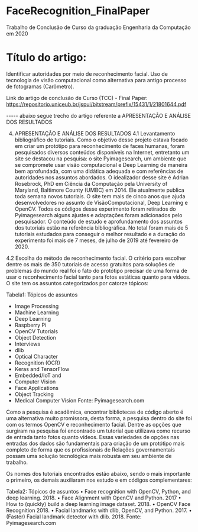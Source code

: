 # FaceRecognition_FinalPaper
Trabalho de Conclusão de Curso da graduação Engenharia da Computação em 2020

# Título do artigo: 
Identificar autoridades por meio de reconhecimento facial. Uso de tecnologia de visão computacional como alternativa para antigo processo de fotogramas (Carômetro). 

Link do artigo de conclusão de Curso (TCC) - Final Paper: https://repositorio.uniceub.br/jspui/bitstream/prefix/15431/1/21801644.pdf

----- abaixo segue trecho do artigo referente a APRESENTAÇÃO E ANÁLISE DOS RESULTADOS

4. APRESENTAÇÃO E ANÁLISE DOS RESULTADOS
4.1 Levantamento bibliográfico de tutoriais.
Como o objetivo desse projeto estava focado em criar um protótipo para reconhecimento de faces humanas, foram pesquisados diversos
conteúdos disponíveis na Internet, entretanto um site se destacou na pesquisa: o site Pyimagesearch, um ambiente que se
compromete usar visão computacional e Deep Learning de maneira bem aprofundada, com uma didática adequada e com referências de
autoridades nos assuntos abordados. O idealizador desse site é Adrian Rosebrock, PhD em Ciência da Computação pela University of Maryland, 
Baltimore County (UMBC) em 2014. Ele atualmente publica toda semana novos tutoriais. O site tem mais de cinco anos que ajuda desenvolvedores 
no assunto de VisãoComputacional, Deep Learning e OpenCV.
Todos os códigos desse experimento foram retirados do Pyimagesearch alguns ajustes e adaptações foram adicionados pelo
pesquisador. O conteúdo de estudo e aprofundamento dos assuntos dos tutoriais estão na referência bibliográfica. No total
foram mais de 5 tutoriais estudados para conseguir o melhor resultado e a duração do experimento foi mais de 7 meses, de julho de
2019 até fevereiro de 2020.

4.2 Escolha do método de reconhecimento facial.
O critério para escolher dentre os mais de 350 tutoriais de acesso gratuitos para soluções de problemas do mundo real foi o fato do
protótipo precisar de uma forma de usar o reconhecimento facial tanto para fotos estáticas quanto para vídeos. O site tem os
assuntos categorizados por catorze tópicos:

Tabela1: Tópicos de assuntos
- Image Processing
- Machine Learning
- Deep Learning
- Raspberry Pi
- OpenCV Tutorials
- Object Detection
- Interviews
- dlib
- Optical Character
- Recognition (OCR)
- Keras and TensorFlow
- Embedded/IoT and
- Computer Vision
- Face Applications
- Object Tracking
- Medical Computer Vision
Fonte: Pyimagesearch.com

Como a pesquisa é acadêmica, encontrar bibliotecas de código aberto é uma alternativa muito promissora, desta forma, a pesquisa
dentro do site foi com os termos OpenCV e reconhecimento facial. 
Dentre as opções que surgiram na pesquisa foi encontrado um tutorial que utilizava como recurso de entrada tanto fotos quanto vídeos.
Essas variedades de opções nas entradas dos dados são fundamentais para criação de um protótipo mais completo de forma que os
profissionais de Relações governamentais possam uma solução tecnológica mais robusta em seu ambiente de trabalho. 

Os nomes dos tutoriais encontrados estão abaixo, sendo o mais importante o primeiro, os demais auxiliaram nos estudo e em códigos
complementares:

Tabela2: Tópicos de assuntos
• Face recognition with OpenCV, Python, and deep learning. 2018.
• Face Alignment with OpenCV and Python. 2017
• How to (quickly) build a deep learning image dataset. 2018.
• OpenCV Face Recognition 2018.
• Facial landmarks with dlib, OpenCV, and Python. 2017.
• (Faster) Facial landmark detector with dlib. 2018.
Fonte: Pyimagesearch.com
